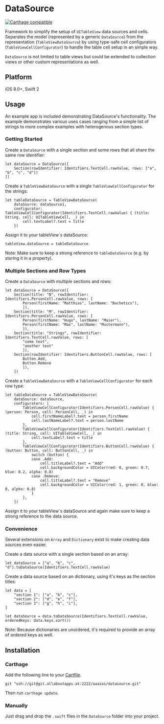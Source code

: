 # DataSource

[![Carthage compatible](https://img.shields.io/badge/Carthage-compatible-4BC51D.svg?style=flat)](https://github.com/Carthage/Carthage)

Framework to simplify the setup of `UITableView` data sources and cells. Separates the model (represented by a generic `DataSource`) from the representation (`TableViewDataSource`) by using type-safe cell configurators (`TableViewCellConfigurator`) to handle the table cell setup in an simple way.

`DataSource` is not limited to table views but could be extended to collection views or other custom representations as well.

## Platform

iOS 8.0+, Swift 2

## Usage

An example app is included demonstrating DataSource's functionality. The example demonstrates various uses cases ranging from a simple list of strings to more complex examples with heterogenous section types.

### Getting Started

Create a `DataSource` with a single section and some rows that all share the same row identifier:

    let dataSource = DataSource([
        Section(rowIdentifier: Identifiers.TextCell.rawValue, rows: ["a", "b", "c", "d"])
    ])

Create a `TableViewDataSource` with a single `TableViewCellConfigurator` for the strings:

    let tableDataSource = TableViewDataSource(
        dataSource: dataSource1,
        configurator: TableViewCellConfigurator(Identifiers.TextCell.rawValue) { (title: String, cell: UITableViewCell, _) in
            cell.textLabel?.text = title
        })

Assign it to your tableView´s dataSource:

    tableView.dataSource = tableDataSource

Note: Make sure to keep a strong reference to `tableDataSource` (e.g. by storing it in a property).

### Multiple Sections and Row Types

Create a `DataSource` with multiple sections and rows:

    let dataSource = DataSource([
        Section(title: "B", rowIdentifier: Identifiers.PersonCell.rawValue, rows: [
            Person(firstName: "Matthias", lastName: "Buchetics"),
            ]),
        Section(title: "M", rowIdentifier: Identifiers.PersonCell.rawValue, rows: [
            Person(firstName: "Hugo", lastName: "Maier"),
            Person(firstName: "Max", lastName: "Mustermann"),
            ]),
        Section(title: "Strings", rowIdentifier: Identifiers.TextCell.rawValue, rows: [
            "some text",
            "another text"
            ]),
        Section(rowIdentifier: Identifiers.ButtonCell.rawValue, rows: [
            Button.Add,
            Button.Remove
            ]),
        ])

Create a `TableViewDataSource` with a `TableViewCellConfigurator` for each row type:

    let tableDataSource = TableViewDataSource(
        dataSource: dataSource,
        configurators: [
            TableViewCellConfigurator(Identifiers.PersonCell.rawValue) { (person: Person, cell: PersonCell, _) in
                cell.firstNameLabel?.text = person.firstName
                cell.lastNameLabel?.text = person.lastName
            },
            TableViewCellConfigurator(Identifiers.TextCell.rawValue) { (title: String, cell: UITableViewCell, _) in
                cell.textLabel?.text = title
            },
            TableViewCellConfigurator(Identifiers.ButtonCell.rawValue) { (button: Button, cell: ButtonCell, _) in
                switch (button) {
                case .Add:
                    cell.titleLabel?.text = "Add"
                    cell.backgroundColor = UIColor(red: 0, green: 0.7, blue: 0.2, alpha: 0.8)
                case .Remove:
                    cell.titleLabel?.text = "Remove"
                    cell.backgroundColor = UIColor(red: 1, green: 0, blue: 0, alpha: 0.8)
                }
            },
        ])

Assign it to your tableView´s dataSource and again make sure to keep a strong reference to the data source.

### Convenience

Several extensions on `Array` and `Dictionary` exist to make creating data sources even easier.

Create a data source with a single section based on an array:

    let dataSource = ["a", "b", "c", "d"].toDataSource(Identifiers.TextCell.rawValue)

Create a data source based on an dictionary, using it's keys as the section titles:

    let data = [
        "section 1": ["a", "b", "c"],
        "section 2": ["d", "e", "f"],
        "section 3": ["g", "h", "i"],
    ]
    
    let dataSource = data.toDataSource(Identifiers.TextCell.rawValue, orderedKeys: data.keys.sort())

Note: Because dictionaries are unordered, it's required to provide an array of ordered keys as well.

## Installation

### Carthage

Add the following line to your [Cartfile](https://github.com/Carthage/Carthage/blob/master/Documentation/Artifacts.md#cartfile).

```
git "ssh://git@git.allaboutapps.at:2222/aaaios/datasource.git"
```

Then run `carthage update`.

### Manually

Just drag and drop the `.swift` files in the `DataSource` folder into your project.
